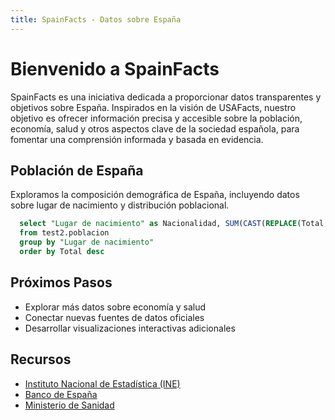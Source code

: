 ```yaml
---
title: SpainFacts - Datos sobre España
---
```


# Bienvenido a SpainFacts

SpainFacts es una iniciativa dedicada a proporcionar datos transparentes y objetivos sobre España. Inspirados en la visión de USAFacts, nuestro objetivo es ofrecer información precisa y accesible sobre la población, economía, salud y otros aspectos clave de la sociedad española, para fomentar una comprensión informada y basada en evidencia.

<LastRefreshed/>

## Población de España

Exploramos la composición demográfica de España, incluyendo datos sobre lugar de nacimiento y distribución poblacional.

```sql poblacion_por_nacionalidad
  select "Lugar de nacimiento" as Nacionalidad, SUM(CAST(REPLACE(Total, ',', '') AS BIGINT)) AS Total
  from test2.poblacion
  group by "Lugar de nacimiento"
  order by Total desc
```

<BarChart
    data={poblacion_por_nacionalidad}
    title="Población por Nacionalidad"
    x="Nacionalidad"
    y=Total
    xAxisTitle="Nacionalidad"
    yAxisTitle="Total de Personas"
/>

## Próximos Pasos

- Explorar más datos sobre economía y salud
- Conectar nuevas fuentes de datos oficiales
- Desarrollar visualizaciones interactivas adicionales

## Recursos

- [Instituto Nacional de Estadística (INE)](https://www.ine.es/)
- [Banco de España](https://www.bde.es/)
- [Ministerio de Sanidad](https://www.sanidad.gob.es/)

